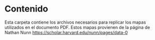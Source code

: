 # Contenido
Esta carpeta contiene los archivos necesarios para replicar los mapas utilizados en el documento PDF. Estos mapas provienen de la página de Nathan Nunn https://scholar.harvard.edu/nunn/pages/data-0
